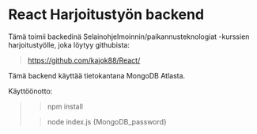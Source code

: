 # React Harjoitustyön backend

Tämä toimii backedinä Selainohjelmoinnin/paikannusteknologiat -kurssien harjoitustyölle, joka löytyy githubista:

> https://github.com/kajok88/React/

Tämä backend käyttää tietokantana MongoDB Atlasta.


Käyttöönotto:

>> npm install
>
>> node index.js {MongoDB_password}
